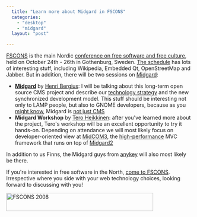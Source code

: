 ```yaml
---
  title: "Learn more about Midgard in FSCONS"
  categories: 
    - "desktop"
    - "midgard"
  layout: "post"

---
```

<p>
<a href="http://fscons.org/">FSCONS</a> is the main Nordic <a href="http://fscons.org/about/">conference on free software and free culture</a>, held on October 24th - 26th in Gothenburg, Sweden. <a href="http://fscons.org/schedule/">The schedule</a> has lots of interesting stuff, including Wikipedia, Embedded Qt, OpenStreetMap and Jabber. But in addition, there will be two sessions on <a href="http://www.midgard-project.org/">Midgard</a>:
</p><ul><li><strong><a href="http://fscons.org/events/?action=event&amp;id=37">Midgard</a></strong> by <a href="http://bergie.iki.fi/">Henri Bergius</a>: I will be talking about this long-term open source CMS project and describe our <a href="http://blogs.nemein.com/people/piotras/view/1223463209.html">technology strategy</a> and the new synchronized development model. This stuff should be interesting not only to LAMP people, but also to GNOME developers, because as you <a href="http://www.youtube.com/watch?v=f9icCUuZObA">might know</a>, Midgard is <a href="http://bergie.iki.fi/blog/midgard_2-more_than_just_php-more_than_just_cms/">not just CMS</a></li>
<li><strong>Midgard Workshop</strong> by <a href="http://teroheikkinen.iki.fi/">Tero Heikkinen</a>: after you've learned more about the project, Tero's workshop will be an excellent opportunity to try it hands-on. Depending on attendance we will most likely focus on developer-oriented view at <a href="http://bergie.iki.fi/blog/midcom_3_at_a_glance/">MidCOM3</a>, the <a href="http://bergie.iki.fi/blog/some_thoughts_on_green_programming-php-midgard_and_simplicity/">high-performance</a> MVC framework that runs on top of <a href="http://bergie.iki.fi/blog/midgard_2-finally_legacy-free/">Midgard2</a></li>
</ul><p>
In addition to us Finns, the Midgard guys from <a href="http://www.anykey.se/">anykey</a> will also most likely be there. 
</p><p>
If you're interested in free software in the North, <a href="http://fscons.org/registration/">come to FSCONS</a>. Irrespective where you side with your web technology choices, looking forward to discussing with you!
</p><p>
<img src="https://d2vqpl3tx84ay5.cloudfront.net/fscons-2008-banner.jpg" height="49" width="396" border="0" hspace="0" vspace="0" alt="FSCONS 2008" title="FSCONS 2008" /></p>
